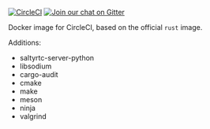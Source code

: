 [![CircleCI][circle-ci-badge]][circle-ci]
[![Join our chat on Gitter](https://badges.gitter.im/saltyrtc/Lobby.svg)](https://gitter.im/saltyrtc/Lobby)

Docker image for CircleCI, based on the official `rust` image.

Additions:

- saltyrtc-server-python
- libsodium
- cargo-audit
- cmake
- make
- meson
- ninja
- valgrind

<!-- Badges -->
[circle-ci]: https://circleci.com/gh/saltyrtc/circleci-image-rs/tree/master
[circle-ci-badge]: https://circleci.com/gh/saltyrtc/circleci-image-rs/tree/master.svg?style=shield

